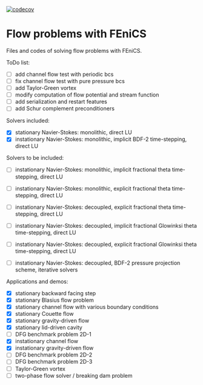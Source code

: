 [![codecov](https://codecov.io/gh/LKM-code-base/NavierStokes-with-Fenics/branch/main/graph/badge.svg?token=3WG1X3GHE1)](https://codecov.io/gh/LKM-code-base/NavierStokes-with-Fenics)

# Flow problems with FEniCS

Files and codes of solving flow problems with FEniCS.


ToDo list:

- [ ] add channel flow test with periodic bcs
- [ ] fix channel flow test with pure pressure bcs
- [ ] add Taylor-Green vortex
- [ ] modify computation of flow potential and stream function
- [ ] add serialization and restart features
- [ ] add Schur complement preconditioners

Solvers included:

- [x] stationary Navier-Stokes: monolithic, direct LU
- [x] instationary Navier-Stokes: monolithic, implicit BDF-2 time-stepping, direct LU

Solvers to be included:

- [ ] instationary Navier-Stokes: monolithic, implicit fractional theta time-stepping, direct LU
- [ ] instationary Navier-Stokes: monolithic, explicit fractional theta time-stepping, direct LU
- [ ] instationary Navier-Stokes: decoupled, explicit fractional theta time-stepping, direct LU
- [ ] instationary Navier-Stokes: decoupled, implicit fractional Glowinksi theta time-stepping, direct LU
- [ ] instationary Navier-Stokes: decoupled, explicit fractional Glowinksi theta time-stepping, direct LU
- [ ] instationary Navier-Stokes: decoupled, BDF-2 pressure projection scheme, iterative solvers


Applications and demos:
- [x] stationary backward facing step
- [x] stationary Blasius flow problem
- [x] stationary channel flow with various boundary conditions
- [x] stationary Couette flow
- [x] stationary gravity-driven flow
- [x] stationary lid-driven cavity
- [ ] DFG benchmark problem 2D-1
- [x] instationary channel flow
- [x] instationary gravity-driven flow
- [ ] DFG benchmark problem 2D-2
- [ ] DFG benchmark problem 2D-3
- [ ] Taylor-Green vortex
- [ ] two-phase flow solver / breaking dam problem
